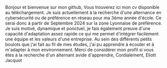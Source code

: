 Bonjour et bienvenue sur mon github, 
Vous trouverez ici mon cv disponible au téléchargement.
Je suis actuellement à la recherche d'une alternance en cybersécurité ou de préférence en réseau pour ma 3ème année d'école.
Ce serai donc à partir de Septembre 2024 sur la zone Lyonnaise de préférence.
Je suis motivé, dynamique et ponctuel, je fais également preuve d'une capacité d'adaptation assez rapide ce qui me permet d'intégrer facilement une équipe et les valeurs d'une entreprise. 
Au sein des différents petits boulots que j'ai fait au fil de mes études, j'ai pu apprendre à écouter et à m'adapter à mon environnement. 
Merci de considérer mon profil si vous êtes à la recherche d'un alternant avide d'apprendre,
Cordialement, 
Eliott Jacquot
